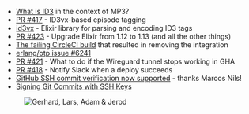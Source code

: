 - [What is ID3](https://en.wikipedia.org/wiki/ID3) in the context of MP3?
- [PR #417](https://github.com/thechangelog/changelog.com/pull/417) - ID3vx-based episode tagging
- [id3vx](https://github.com/lawik/id3vx) - Elixir library for parsing and encoding ID3 tags
- [PR #423](https://github.com/thechangelog/changelog.com/pull/423) - Upgrade Elixir from 1.12 to 1.13 (and all the other things)
- [The failing CircleCI build](https://app.circleci.com/pipelines/github/thechangelog/changelog.com/843/workflows/018c44b5-1a76-4c28-9c6c-aad874595e03/jobs/5634) that resulted in removing the integration
- [erlang/otp issue #6241](https://github.com/erlang/otp/issues/6241)
- [PR #421](https://github.com/thechangelog/changelog.com/pull/421) - What to do if the Wireguard tunnel stops working in GHA
- [PR #418](https://github.com/thechangelog/changelog.com/pull/418) - Notify Slack when a deploy succeeds
- [GitHub SSH commit verification now supported](https://github.blog/changelog/2022-08-23-ssh-commit-verification-now-supported/) - thanks Marcos Nils!
- [Signing Git Commits with SSH Keys](https://blog.dbrgn.ch/2021/11/16/git-ssh-signatures/)

<figure class="richtext-figure richtext-figure--full">
  <img src="https://cdn.changelog.com/shipit/shipit-70--kaizen7.jpg" alt="Gerhard, Lars, Adam & Jerod" loading="lazy">
</figure>